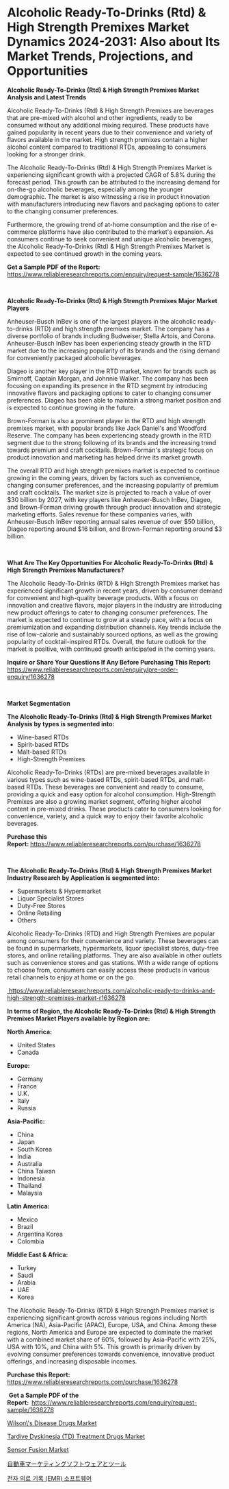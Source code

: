 <p><h1>Alcoholic Ready-To-Drinks (Rtd) & High Strength Premixes Market Dynamics 2024-2031: Also about Its Market Trends, Projections, and Opportunities</h1></p><p><strong>Alcoholic Ready-To-Drinks (Rtd) & High Strength Premixes Market Analysis and Latest Trends</strong></p>
<p><p>Alcoholic Ready-To-Drinks (Rtd) & High Strength Premixes are beverages that are pre-mixed with alcohol and other ingredients, ready to be consumed without any additional mixing required. These products have gained popularity in recent years due to their convenience and variety of flavors available in the market. High strength premixes contain a higher alcohol content compared to traditional RTDs, appealing to consumers looking for a stronger drink.</p><p>The Alcoholic Ready-To-Drinks (Rtd) & High Strength Premixes Market is experiencing significant growth with a projected CAGR of 5.8% during the forecast period. This growth can be attributed to the increasing demand for on-the-go alcoholic beverages, especially among the younger demographic. The market is also witnessing a rise in product innovation with manufacturers introducing new flavors and packaging options to cater to the changing consumer preferences.</p><p>Furthermore, the growing trend of at-home consumption and the rise of e-commerce platforms have also contributed to the market's expansion. As consumers continue to seek convenient and unique alcoholic beverages, the Alcoholic Ready-To-Drinks (Rtd) & High Strength Premixes Market is expected to see continued growth in the coming years.</p></p>
<p><strong>Get a Sample PDF of the Report:&nbsp;</strong> <a href="https://www.reliableresearchreports.com/enquiry/request-sample/1636278">https://www.reliableresearchreports.com/enquiry/request-sample/1636278</a></p>
<p>&nbsp;</p>
<p><strong>Alcoholic Ready-To-Drinks (Rtd) & High Strength Premixes Major Market Players</strong></p>
<p><p>Anheuser-Busch InBev is one of the largest players in the alcoholic ready-to-drinks (RTD) and high strength premixes market. The company has a diverse portfolio of brands including Budweiser, Stella Artois, and Corona. Anheuser-Busch InBev has been experiencing steady growth in the RTD market due to the increasing popularity of its brands and the rising demand for conveniently packaged alcoholic beverages.</p><p>Diageo is another key player in the RTD market, known for brands such as Smirnoff, Captain Morgan, and Johnnie Walker. The company has been focusing on expanding its presence in the RTD segment by introducing innovative flavors and packaging options to cater to changing consumer preferences. Diageo has been able to maintain a strong market position and is expected to continue growing in the future.</p><p>Brown-Forman is also a prominent player in the RTD and high strength premixes market, with popular brands like Jack Daniel's and Woodford Reserve. The company has been experiencing steady growth in the RTD segment due to the strong following of its brands and the increasing trend towards premium and craft cocktails. Brown-Forman's strategic focus on product innovation and marketing has helped drive its market growth.</p><p>The overall RTD and high strength premixes market is expected to continue growing in the coming years, driven by factors such as convenience, changing consumer preferences, and the increasing popularity of premium and craft cocktails. The market size is projected to reach a value of over $30 billion by 2027, with key players like Anheuser-Busch InBev, Diageo, and Brown-Forman driving growth through product innovation and strategic marketing efforts. Sales revenue for these companies varies, with Anheuser-Busch InBev reporting annual sales revenue of over $50 billion, Diageo reporting around $16 billion, and Brown-Forman reporting around $3 billion.</p></p>
<p>&nbsp;</p>
<p><strong>What Are The Key Opportunities For Alcoholic Ready-To-Drinks (Rtd) & High Strength Premixes Manufacturers?</strong></p>
<p><p>The Alcoholic Ready-To-Drinks (RTD) & High Strength Premixes market has experienced significant growth in recent years, driven by consumer demand for convenient and high-quality beverage products. With a focus on innovation and creative flavors, major players in the industry are introducing new product offerings to cater to changing consumer preferences. The market is expected to continue to grow at a steady pace, with a focus on premiumization and expanding distribution channels. Key trends include the rise of low-calorie and sustainably sourced options, as well as the growing popularity of cocktail-inspired RTDs. Overall, the future outlook for the market is positive, with continued growth anticipated in the coming years.</p></p>
<p><strong>Inquire or Share Your Questions If Any Before Purchasing This Report:</strong> <a href="https://www.reliableresearchreports.com/enquiry/pre-order-enquiry/1636278">https://www.reliableresearchreports.com/enquiry/pre-order-enquiry/1636278</a></p>
<p>&nbsp;</p>
<p><strong>Market Segmentation</strong></p>
<p><strong>The Alcoholic Ready-To-Drinks (Rtd) & High Strength Premixes Market Analysis by types is segmented into:</strong></p>
<p><ul><li>Wine-based RTDs</li><li>Spirit-based RTDs</li><li>Malt-based RTDs</li><li>High-Strength Premixes</li></ul></p>
<p><p>Alcoholic Ready-To-Drinks (RTDs) are pre-mixed beverages available in various types such as wine-based RTDs, spirit-based RTDs, and malt-based RTDs. These beverages are convenient and ready to consume, providing a quick and easy option for alcohol consumption. High-Strength Premixes are also a growing market segment, offering higher alcohol content in pre-mixed drinks. These products cater to consumers looking for convenience, variety, and a quick way to enjoy their favorite alcoholic beverages.</p></p>
<p><strong>Purchase this Report:&nbsp;</strong><a href="https://www.reliableresearchreports.com/purchase/1636278">https://www.reliableresearchreports.com/purchase/1636278</a></p>
<p>&nbsp;</p>
<p><strong>The Alcoholic Ready-To-Drinks (Rtd) & High Strength Premixes Market Industry Research by Application is segmented into:</strong></p>
<p><ul><li>Supermarkets & Hypermarket</li><li>Liquor Specialist Stores</li><li>Duty-Free Stores</li><li>Online Retailing</li><li>Others</li></ul></p>
<p><p>Alcoholic Ready-To-Drinks (RTD) and High Strength Premixes are popular among consumers for their convenience and variety. These beverages can be found in supermarkets, hypermarkets, liquor specialist stores, duty-free stores, and online retailing platforms. They are also available in other outlets such as convenience stores and gas stations. With a wide range of options to choose from, consumers can easily access these products in various retail channels to enjoy at home or on the go.</p></p>
<p><a href="https://www.reliableresearchreports.com/alcoholic-ready-to-drinks-and-high-strength-premixes-market-r1636278">&nbsp;https://www.reliableresearchreports.com/alcoholic-ready-to-drinks-and-high-strength-premixes-market-r1636278</a></p>
<p><strong>In terms of Region, the Alcoholic Ready-To-Drinks (Rtd) & High Strength Premixes Market Players available by Region are:</strong></p>
<p>
    <p> <strong> North America: </strong>
        <ul>
            <li>United States</li>
            <li>Canada</li>
        </ul>
        </p> 
    <p> <strong> Europe: </strong>
        <ul>
            <li>Germany</li>
            <li>France</li>
            <li>U.K.</li>
            <li>Italy</li>
            <li>Russia</li>
        </ul>
        </p> 
    <p> <strong> Asia-Pacific: </strong>
        <ul>
            <li>China</li>
            <li>Japan</li>
            <li>South Korea</li>
            <li>India</li>
            <li>Australia</li>
            <li>China Taiwan</li>
            <li>Indonesia</li>
            <li>Thailand</li>
            <li>Malaysia</li>
        </ul>
        </p> 
    <p> <strong> Latin America: </strong>
        <ul>
            <li>Mexico</li>
            <li>Brazil</li>
            <li>Argentina Korea</li>
            <li>Colombia</li>
        </ul>
        </p> 
    <p> <strong> Middle East & Africa: </strong>
        <ul>
            <li>Turkey</li>
            <li>Saudi</li>
            <li>Arabia</li>
            <li>UAE</li>
            <li>Korea</li>
        </ul>
    </p>
    </p>
<p><p>The Alcoholic Ready-To-Drinks (RTD) & High Strength Premixes market is experiencing significant growth across various regions including North America (NA), Asia-Pacific (APAC), Europe, USA, and China. Among these regions, North America and Europe are expected to dominate the market with a combined market share of 60%, followed by Asia-Pacific with 25%, USA with 10%, and China with 5%. This growth is primarily driven by evolving consumer preferences towards convenience, innovative product offerings, and increasing disposable incomes.</p></p>
<p><strong>Purchase this Report: </strong><a href="https://www.reliableresearchreports.com/purchase/1636278">https://www.reliableresearchreports.com/purchase/1636278</a></p>
<p>&nbsp;<strong>Get a Sample PDF of the Report:&nbsp;&nbsp;</strong><a href="https://www.reliableresearchreports.com/enquiry/request-sample/1636278">https://www.reliableresearchreports.com/enquiry/request-sample/1636278</a></p>
<p><strong></strong></p>
<p><p><a href="https://github.com/nancykennedykellievqfqt2/Market-Research-Report-List-2/blob/main/wilsons-disease-drugs-market.md">Wilson\'s Disease Drugs Market</a></p><p><a href="https://github.com/RosemarieLeffler2023/Market-Research-Report-List-1/blob/main/tardive-dyskinesia-td-treatment-drugs-market.md">Tardive Dyskinesia (TD) Treatment Drugs Market</a></p><p><a href="https://issuu.com/reportprime-2/docs/sensor-fusion-market-size-2030.pptx">Sensor Fusion Market</a></p><p><a href="https://github.com/KaliMetz2023/Market-Research-Report-List-1/blob/main/106837792270.md">自動車マーケティングソフトウェアとツール</a></p><p><a href="https://github.com/raap8632/Market-Research-Report-List-1/blob/main/119777883507.md">전자 의료 기록 (EMR) 소프트웨어</a></p></p>